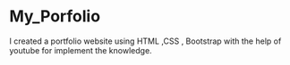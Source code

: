 # My_Porfolio
I created a portfolio website using HTML ,CSS , Bootstrap with the help of youtube for implement the knowledge.
